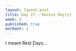 ```yaml
---
layout: layout-post
title: Day 27 — Recess Day(s)
week: 4
published: true
workout: 1
---
```


<div class="ex_list">

  <div class="ex">
    <div class="name">
      I meant Rest Days...
    </div>
  </div>

</div>



